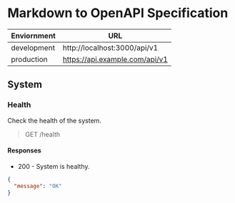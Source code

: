 # Markdown to OpenAPI Specification

| Enviornment | URL                            |
| ----------- | ------------------------------ |
| development | http://localhost:3000/api/v1   |
| production  | https://api.example.com/api/v1 |

## System

### Health

Check the health of the system.

> GET /health

#### Responses

- 200 - System is healthy.

```json
{
  "message": "OK"
}
```

